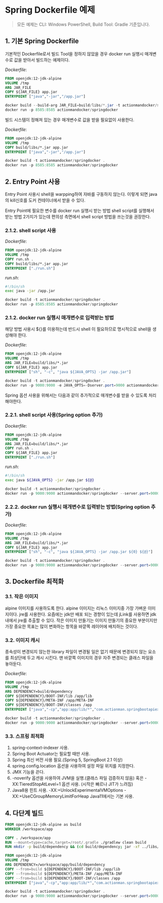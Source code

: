 # Spring Dockerfile 예제

> 모든 예제는 CLI: Windows PowerShell, Build Tool: Gradle 기준입니다.

## 1. 기본 Spring Dockerfile

기본적인 Dockerfile로서 빌드 Tool을 정하지 않았을 경우 docker run 실행시 매개변수로 값을 받아서 빌드하는 예제이다.

*Dockerfile*:

~~~dockerfile
FROM openjdk:12-jdk-alpine
VOLUME /tmp
ARG JAR_FILE
COPY ${JAR_FILE} app.jar
ENTRYPOINT ["java","-jar","/app.jar"]
~~~

~~~powershell
docker build --build-arg JAR_FILE=build/libs/*.jar -t actionmandocker/springdocker .
docker run -p 8585:8585 actionmandocker/springdocker
~~~

빌드 시스템이 정해져 있는 경우 매개변수로 값을 받을 필요없이 사용한다.

*Dockerfile*:

~~~dockerfile
FROM openjdk:12-jdk-alpine
VOLUME /tmp
COPY build/libs/*.jar app.jar
ENTRYPOINT ["java","-jar","/app.jar"]
~~~

~~~powershell
docker build -t actionmandocker/springdocker .
docker run -p 8585:8585 actionmandocker/springdocker
~~~

## 2. Entry Point 사용

Entry Point 사용시 shell을 warpping하여 자바를 구동하지 않는다. 이렇게 되면 java의 kill신호를 도커 컨테이너에서 받을 수 있다.

Entry Point에 필요한 변수를 docker run 실행시 받는 방법 shell script를 실행해서 받는 방법 2가지가 있는데 편의성 측면에서 shell script 방법을 쓰는것을 권장한다.

### 2.1.2. shell script 사용

*Dockerfile*:

~~~dockerfile
FROM openjdk:12-jdk-alpine
VOLUME /tmp
COPY run.sh .
COPY build/libs/*.jar app.jar
ENTRYPOINT ["./run.sh"]
~~~

*run.sh*:

~~~bash
#!/bin/sh
exec java -jar /app.jar
~~~

~~~powershell
docker build -t actionmandocker/springdocker .
docker run -p 8585:8585 actionmandocker/springdocker
~~~

### 2.1.2. docker run 실행시 매개변수로 입력받는 방법

해당 방법 사용시 ${}를 이용하는데 반드시 shell 이 필요하므로 명시적으로 shell을 생성해야 한다.

*Dockerfile*:

~~~dockerfile
FROM openjdk:12-jdk-alpine
VOLUME /tmp
ARG JAR_FILE=build/libs/*.jar
COPY ${JAR_FILE} app.jar
ENTRYPOINT ["sh", "-c", "java ${JAVA_OPTS} -jar /app.jar"]
~~~

~~~powershell
docker build -t actionmandocker/springdocker .
docker run -p 9000:9000 -e JAVA_OPTS=-Dserver.port=9000 actionmandocker/springdocker
~~~

Spring 옵션 사용을 위해서는 다음과 같이 추가적으로 매개변수를 받을 수 있도록 처리해야한다.

### 2.2.1. shell script 사용(Spring option 추가)

*Dockerfile*:

~~~dockerfile
FROM openjdk:12-jdk-alpine
VOLUME /tmp
ARG JAR_FILE=build/libs/*.jar
COPY run.sh .
COPY ${JAR_FILE} app.jar
ENTRYPOINT ["./run.sh"]
~~~

*run.sh*:

~~~bash
#!/bin/sh
exec java ${JAVA_OPTS} -jar /app.jar ${@}
~~~

~~~powershell
docker build -t actionmandocker/springdocker .
docker run -p 9000:9000 actionmandocker/springdocker --server.port=9000
~~~

### 2.2.2. docker run 실행시 매개변수로 입력받는 방법(Spring option 추가)

*Dockerfile*:

~~~dockerfile
FROM openjdk:12-jdk-alpine
VOLUME /tmp
ARG JAR_FILE=build/libs/*.jar
COPY ${JAR_FILE} app.jar
ENTRYPOINT ["sh", "-c", "java ${JAVA_OPTS} -jar /app.jar ${0} ${@}"]
~~~

~~~powershell
docker build -t actionmandocker/springdocker .
docker run -p 9000:9000 actionmandocker/springdocker --server.port=9000
~~~

## 3. Dockerfile 최적화

### 3.1. 작은 이미지

alpine 이미지를 사용하도록 한다. alpine 이미지는 리눅스 이미지중 가장 가벼운 이미지이다. jre를 사용한다. 요즘에는 jdk만 배포 되는 경향이 있는데 jLink를 사용하면 jdk내에서 jre를 추출할 수 있다. 작은 이미지 만들기는 이미지 만들기의 중요한 부분이지만 가장 중요한 목표는 많이 변화하는 항목을 바깥쪽 레이어에 배치하는 것이다.

### 3.2. 이미지 캐시

종속성이 변경되지 않는한 library 파일이 변경될 일은 없기 때문에 변경되지 않는 요소를 최상단에 두고 캐시 시킨다. 맨 바깥쪽 이미지의 경우 자주 변경되는 클래스 파일을 놓아둔다.

*Dockerfile*:

~~~dockerfile
FROM openjdk:12-jdk-alpine
VOLUME /tmp
ARG DEPENDENCY=build/dependency
COPY ${DEPENDENCY}/BOOT-INF/lib /app/lib
COPY ${DEPENDENCY}/META-INF /app/META-INF
COPY ${DEPENDENCY}/BOOT-INF/classes /app
ENTRYPOINT ["java","-cp","app:app/lib/*","com.actionman.springbootapiexample.SpringBootApiExampleApplication"]
~~~

~~~powershell
docker build -t actionmandocker/springdocker .
docker run -p 9000:9000 actionmandocker/springdocker --server.port=9000
~~~

### 3.3. 스프링 최적화

1. spring-context-indexer 사용.
2. Spring Boot Actuator는 필요할 때만 사용.
3. Spring 최신 버전 사용 필요.(Spring 5, SpringBoot 2.1 이상)
4. spring.config.location 옵션을 사용하여 설정 파일 위치를 지정한다.
5. JMX 기능을 끈다.
6. -noverify 옵션을 사용하여 JVM을 실행.(클래스 파일 검증하지 않음) 혹은 -XX:TieredStopAtLevel=1 옵션 사용. (시작은 빠르나 JIT가 느려짐)
7. Java8용 힌트 사용. -XX:+UnlockExperimentalVMOptions -XX:+UseCGroupMemoryLimitForHeap Java11에서는 기본 사용.

## 4. 다단계 빌드



~~~dockerfile
FROM openjdk:12-jdk-alpine as build
WORKDIR /workspace/app

COPY . /workspace/app
RUN --mount=type=cache,target=/root/.gradle ./gradlew clean build
RUN mkdir -p build/dependency && (cd build/dependency; jar -xf ../libs/*.jar)

FROM openjdk:12-jdk-alpine
VOLUME /tmp
ARG DEPENDENCY=/workspace/app/build/dependency
COPY --from=build ${DEPENDENCY}/BOOT-INF/lib /app/lib
COPY --from=build ${DEPENDENCY}/META-INF /app/META-INF
COPY --from=build ${DEPENDENCY}/BOOT-INF/classes /app
ENTRYPOINT ["java","-cp","app:app/lib/*","com.actionman.springbootapiexample.SpringBootApiExampleApplication"]
~~~

~~~powershell
docker build -t actionmandocker/springdocker .
docker run -p 9000:9000 actionmandocker/springdocker --server.port=9000
~~~



